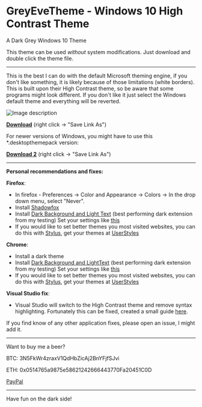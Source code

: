 

# GreyEveTheme - Windows 10 High Contrast Theme
A Dark Grey Windows 10 Theme


This theme can be used *without* system modifications. Just download and double click the theme file.
_______________

This is the best I can do with the default Microsoft theming engine, if you don't like something, it is likely because of those limitations (white borders).
This is built upon their High Contrast theme, so be aware that some programs might look different. If you don't like it just select the Windows default theme and everything will be reverted.

![Image description](https://github.com/nitschis/GreyEveTheme/blob/master/screenshot.png)

**[Download](https://github.com/nitschis/GreyEveTheme/blob/master/GreyEveTheme.theme)** (right click -> "Save Link As")



For newer versions of Windows, you might have to use this *.desktopthemepack version: 

**[Download 2](https://github.com/nitschis/GreyEveTheme/blob/master/GreyEveTheme.deskthemepack)** (right click -> "Save Link As") 


_______________


**Personal recommendations and fixes:**

  **Firefox**:   
        
 - In firefox - Preferences -> Color and Appearance -> Colors -> In the drop down menu, select "Never".     
 - Install [Shadowfox](https://github.com/overdodactyl/ShadowFox)        
 - Install [Dark Background and Light Text](https://addons.mozilla.org/en-US/firefox/addon/dark-background-light-text/) (best performing dark extension from my testing)
Set your settings like [this](https://i.imgur.com/l4vuqir.png)
 - If you would like to set better themes you most visited websites, you can do this with [Stylus](https://addons.mozilla.org/en-US/firefox/addon/styl-us/), get your themes at [UserStyles](https://userstyles.org/)

 **Chrome**:
       
 - Install a dark theme
 - Install [Dark Background and LightText](https://chrome.google.com/webstore/detail/dark-background-and-light/cdcoopnlkdlmphjpjggdmhohkiklonkh?hl=en) (best performing dark extension from my testing)
Set your settings like [this](https://i.imgur.com/l4vuqir.png)
 - If you would like to set better themes you most visited websites, you can do this with [Stylus](https://chrome.google.com/webstore/detail/stylus/clngdbkpkpeebahjckkjfobafhncgmne?hl=en), get your themes at [UserStyles](https://userstyles.org/)

 **Visual Studio fix**:
        
 - Visual Studio will switch to the High Contrast theme and remove syntax highlighting. Fortunately this can be fixed, created a small guide [here](http://pastebin.com/pyUTD9CQ).


If you find know of any other application fixes, please open an issue, I might add it.
_______________


Want to buy me a beer?

BTC: 3N5FkWr4zraxV1QdHbZicAj2BnYFjfSJvi

ETH: 0x0514765a9875e58621242666443770Fa20451C0D

[PayPal](https://www.paypal.com/cgi-bin/webscr?cmd=_s-xclick&hosted_button_id=TTM9AJC3PL3A6)


_______________

Have fun on the dark side!
